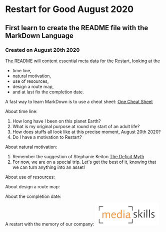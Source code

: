 # Restart for Good August 2020
## First learn to create the README file with the MarkDown Language
### Created on August 20th 2020

The README will content essential meta data for the Restart, looking at the 
* time line, 
* natural motivation, 
* use of resources, 
* design a route map, 
* and at last fix the completion date.

A fast way to learn MarkDown is to use a cheat sheet: [One Cheat Sheet](https://www.youtube.com/watch?v=yXY3f9jw7fg)

About time line:
1. How long have I been on this planet Earth?
2. What is my original purpose at round my start of an adult life?
3. How does stuffs all look like at this precise moment, August 20th 2020?
4. Do I have a motivation to Restart?

About natural motivation:
1. Remember the suggestion of Stephanie Keiton [The Deficit Myth](https://www.youtube.com/watch?v=RpyuqKLh6QU&t=498s&pbjreload=101)
2. For now, we are on a special trip. Let's get the best of it, knowing that we can turn anything into an asset!

About use of resources:

About design a route map:

About the completion date:



A restart with the memory of our company:
![MediaSkills Logo](MediaSkillsLogo.jpg)



